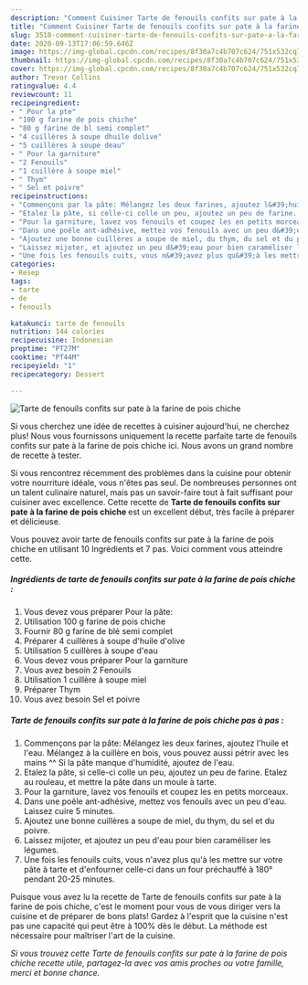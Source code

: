 ```yaml
---
description: "Comment Cuisiner Tarte de fenouils confits sur pate à la farine de pois chiche"
title: "Comment Cuisiner Tarte de fenouils confits sur pate à la farine de pois chiche"
slug: 3518-comment-cuisiner-tarte-de-fenouils-confits-sur-pate-a-la-farine-de-pois-chiche
date: 2020-09-13T17:06:59.646Z
image: https://img-global.cpcdn.com/recipes/8f30a7c4b707c624/751x532cq70/tarte-de-fenouils-confits-sur-pate-a-la-farine-de-pois-chiche-photo-principale-de-la-recette.jpg
thumbnail: https://img-global.cpcdn.com/recipes/8f30a7c4b707c624/751x532cq70/tarte-de-fenouils-confits-sur-pate-a-la-farine-de-pois-chiche-photo-principale-de-la-recette.jpg
cover: https://img-global.cpcdn.com/recipes/8f30a7c4b707c624/751x532cq70/tarte-de-fenouils-confits-sur-pate-a-la-farine-de-pois-chiche-photo-principale-de-la-recette.jpg
author: Trevor Collins
ratingvalue: 4.4
reviewcount: 11
recipeingredient:
- " Pour la pte"
- "100 g farine de pois chiche"
- "80 g farine de bl semi complet"
- "4 cuillères à soupe dhuile dolive"
- "5 cuillères à soupe deau"
- " Pour la garniture"
- "2 Fenouils"
- "1 cuillère à soupe miel"
- " Thym"
- " Sel et poivre"
recipeinstructions:
- "Commençons par la pâte: Mélangez les deux farines, ajoutez l&#39;huile et l&#39;eau. Mélangez à la cuillère en bois, vous pouvez aussi pétrir avec les mains ^^ Si la pâte manque d&#39;humidité, ajoutez de l&#39;eau."
- "Etalez la pâte, si celle-ci colle un peu, ajoutez un peu de farine. Etalez au rouleau, et mettre la pâte dans un moule à tarte."
- "Pour la garniture, lavez vos fenouils et coupez les en petits morceaux."
- "Dans une poêle ant-adhésive, mettez vos fenouils avec un peu d&#39;eau. Laissez cuire 5 minutes."
- "Ajoutez une bonne cuillères a soupe de miel, du thym, du sel et du poivre."
- "Laissez mijoter, et ajoutez un peu d&#39;eau pour bien caraméliser les légumes."
- "Une fois les fenouils cuits, vous n&#39;avez plus qu&#39;à les mettre sur votre pâte à tarte et d&#39;enfourner celle-ci dans un four préchauffé à 180° pendant 20-25 minutes."
categories:
- Resep
tags:
- tarte
- de
- fenouils

katakunci: tarte de fenouils 
nutrition: 144 calories
recipecuisine: Indonesian
preptime: "PT27M"
cooktime: "PT44M"
recipeyield: "1"
recipecategory: Dessert

---
```



![Tarte de fenouils confits sur pate à la farine de pois chiche](https://img-global.cpcdn.com/recipes/8f30a7c4b707c624/751x532cq70/tarte-de-fenouils-confits-sur-pate-a-la-farine-de-pois-chiche-photo-principale-de-la-recette.jpg)

Si vous cherchez une idée de recettes à cuisiner aujourd'hui, ne cherchez plus! Nous vous fournissons uniquement la recette parfaite tarte de fenouils confits sur pate à la farine de pois chiche ici. Nous avons un grand nombre de recette à tester.

Si vous rencontrez récemment des problèmes dans la cuisine pour obtenir votre nourriture idéale, vous n'êtes pas seul. De nombreuses personnes ont un talent culinaire naturel, mais pas un savoir-faire tout à fait suffisant pour cuisiner avec excellence. Cette recette de <strong> Tarte de fenouils confits sur pate à la farine de pois chiche </strong> est un excellent début, très facile à préparer et délicieuse.

<!--inarticleads1-->

Vous pouvez avoir tarte de fenouils confits sur pate à la farine de pois chiche en utilisant 10 Ingrédients et 7 pas. Voici comment vous atteindre cette.

##### Ingrédients de tarte de fenouils confits sur pate à la farine de pois chiche :

1. Vous devez vous préparer  Pour la pâte:
1. Utilisation 100 g farine de pois chiche
1. Fournir 80 g farine de blé semi complet
1. Préparer 4 cuillères à soupe d&#39;huile d&#39;olive
1. Utilisation 5 cuillères à soupe d&#39;eau
1. Vous devez vous préparer  Pour la garniture
1. Vous avez besoin 2 Fenouils
1. Utilisation 1 cuillère à soupe miel
1. Préparer  Thym
1. Vous avez besoin  Sel et poivre




<!--inarticleads2-->

##### Tarte de fenouils confits sur pate à la farine de pois chiche pas à pas :

1. Commençons par la pâte: Mélangez les deux farines, ajoutez l&#39;huile et l&#39;eau. Mélangez à la cuillère en bois, vous pouvez aussi pétrir avec les mains ^^ Si la pâte manque d&#39;humidité, ajoutez de l&#39;eau.
1. Etalez la pâte, si celle-ci colle un peu, ajoutez un peu de farine. Etalez au rouleau, et mettre la pâte dans un moule à tarte.
1. Pour la garniture, lavez vos fenouils et coupez les en petits morceaux.
1. Dans une poêle ant-adhésive, mettez vos fenouils avec un peu d&#39;eau. Laissez cuire 5 minutes.
1. Ajoutez une bonne cuillères a soupe de miel, du thym, du sel et du poivre.
1. Laissez mijoter, et ajoutez un peu d&#39;eau pour bien caraméliser les légumes.
1. Une fois les fenouils cuits, vous n&#39;avez plus qu&#39;à les mettre sur votre pâte à tarte et d&#39;enfourner celle-ci dans un four préchauffé à 180° pendant 20-25 minutes.




<!--inarticleads1-->

<p>
Puisque vous avez lu la recette de Tarte de fenouils confits sur pate à la farine de pois chiche, c'est le moment pour vous de vous diriger vers la cuisine et de préparer de bons plats! Gardez à l'esprit que la cuisine n'est pas une capacité qui peut être à 100% dès le début. La méthode est nécessaire pour maîtriser l'art de la cuisine.
</p>

<p>
<i>Si vous trouvez cette Tarte de fenouils confits sur pate à la farine de pois chiche recette utile, partagez-la avec vos amis proches ou votre famille, merci et bonne chance.</i>
</p>
